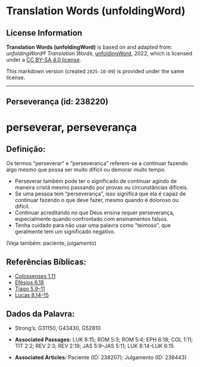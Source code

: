 # Translation Words (unfoldingWord)

## License Information

**Translation Words (unfoldingWord)** is based on and adapted from: _unfoldingWord® Translation Words_, [unfoldingWord](https://unfoldingword.org/utw), 2022, which is licensed under a [CC BY-SA 4.0 license](https://creativecommons.org/licenses/by-sa/4.0/legalcode.en).

This markdown version (created `2025-10-09`) is provided under the same license.



--------------------------------

## Perseverança (id: 238220)

perseverar, perseverança
========================

Definição:
----------

Os termos “perseverar” e “perseverança” referem\-se a continuar fazendo algo mesmo que possa ser muito difícil ou demorar muito tempo.

* Perseverar também pode ter o significado de continuar agindo de maneira cristã mesmo passando por provas ou circunstâncias difíceis.
* Se uma pessoa tem “perseverança”, isso significa que ela é capaz de continuar fazendo o que deve fazer, mesmo quando é doloroso ou difícil.
* Continuar acreditando no que Deus ensina requer perseverança, especialmente quando confrontado com ensinamentos falsos.
* Tenha cuidado para não usar uma palavra como “teimoso”, que geralmente tem um significado negativo.

(Veja também: paciente, julgamento)

Referências Bíblicas:
---------------------

* [Colossenses 1\.11](https://ref.ly/Col1:11)
* [Efésios 6\.18](https://ref.ly/Eph6:18)
* [Tiago 5\.9–11](https://ref.ly/Jas5:9-Jas5:11)
* [Lucas 8\.14–15](https://ref.ly/Luke8:14-Luke8:15)

Dados da Palavra:
-----------------

* Strong’s: G31150, G43430, G52810

* **Associated Passages:** LUK 8:15; ROM 5:3; ROM 5:4; EPH 6:18; COL 1:11; TIT 2:2; REV 2:3; REV 2:19; JAS 5:9–JAS 5:11; LUK 8:14–LUK 8:15
* **Associated Articles:** Paciente (ID: 238207); Julgamento (ID: 238443)

